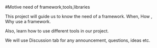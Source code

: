 #Motive need of framework,tools,libraries

This project will guide us to know the need of a framework.
When, How , Why use a framework.

Also, learn how to use different tools in our project.

We will use Discussion tab for any announcement, questions, ideas etc.
